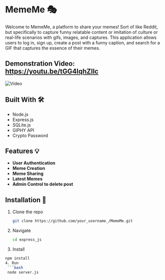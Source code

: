 # MemeMe 🎭 

Welcome to MemeMe, a platform to share your memes! Sort of like Reddit, but specifically to capture funny relatable content or imitation of culture or real-life scenarios with gifs, images, and captures.  This application allows users to log in, sign up, create a post with a funny caption, and search for a GIF that captures the essence of their memes.

## Demonstration Video: https://youtu.be/tGG4IqhZIlc
![Video]([https://example.com/path/to/your/gif.gif](https://github.com/Shirly8/MemeMe/blob/48bb7252e2b5f30e5c9bcbf4a82cc248b3c5633b/quick.MP4))


## Built With 🛠️
- Node.js
- Express.js
- SQLite.js
- GIPHY API
- Crypto Password

## Features 💡
- **User Authentication** 
- **Meme Creation**
- **Meme Sharing**
- **Latest Memes**
- **Admin Control to delete post**

## Installation 🚀
1. Clone the repo
   ```sh
   git clone https://github.com/your_username_/MemeMe.git
2. Navigate
    ```sh
   cd express_js
4.  Install
   ```bash
   npm install
4. Run
    ```bash
    node server.js
